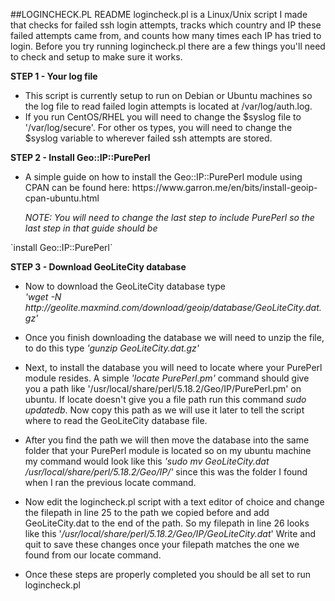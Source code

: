 ##LOGINCHECK.PL README
logincheck.pl is a Linux/Unix script I made that checks for failed ssh login attempts, tracks which country and IP these failed attempts came from, and counts how many times each IP has tried to login. Before you try running logincheck.pl there are a few things you'll need to check and setup to make sure it works. 

<b>STEP 1 - Your log file</b><br>
<ul> <li> This script is currently setup to run on Debian or Ubuntu machines so the log file to read failed login attempts is located at /var/log/auth.log. </li>
<li>If you run CentOS/RHEL you will need to change the $syslog file to '/var/log/secure'. For other os types, you will need to change the $syslog variable to wherever failed ssh attempts are stored.</li> </ul>


<b>STEP 2 - Install Geo::IP::PurePerl</b><br>
<ul> <li>A simple guide on how to install the Geo::IP::PurePerl module using CPAN can be found here:  https://www.garron.me/en/bits/install-geoip-cpan-ubuntu.html </ul> </li>

<ul><i>NOTE: You will need to change the last step to include PurePerl so the last step in that guide should be 
</i></ul>
`install Geo::IP::PurePerl`


<b>STEP 3 - Download GeoLiteCity database</b><br>
<ul><li>Now to download the GeoLiteCity database type <br><i> 'wget -N http://geolite.maxmind.com/download/geoip/database/GeoLiteCity.dat.gz'</i></li></ul>

<ul><li>Once you finish downloading the database we will need to unzip the file, to do this type <i>'gunzip GeoLiteCity.dat.gz'</i> </li> </ul>

<ul><li>Next, to install the database you will need to locate where your PurePerl module resides. A simple <i>'locate PurePerl.pm'</i> command should give you a path like '/usr/local/share/perl/5.18.2/Geo/IP/PurePerl.pm' on ubuntu. If locate doesn't give you a file path run this command <i> sudo updatedb</i>. Now copy this path as we will use it later to tell the script where to read the GeoLiteCity database file.</li></ul>

<ul><li>After you find the path we will then move the database into the same folder that your PurePerl module is located so on my ubuntu machine my command would look like this <i>'sudo mv GeoLiteCity.dat /usr/local/share/perl/5.18.2/Geo/IP/'</i> since this was the folder I found when I ran the previous locate command.</li> </ul>

<ul><li>Now edit the logincheck.pl script with a text editor of choice and change the filepath in line 25 to the path we copied before and add GeoLiteCity.dat to the end of the path. So my filepath in line 26 looks like this '<i>/usr/local/share/perl/5.18.2/Geo/IP/GeoLiteCity.dat</i>' Write and quit to save these changes once your filepath matches the one we found from our locate command.</ul></li> 
<ul><li>
Once these steps are properly completed you should be all set to run logincheck.pl
